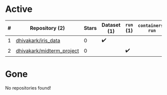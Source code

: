 # Active
| # | Repository (2) | Stars | Dataset (1) | `run` (1) | `containers-run` |
| --- | --- | --- | --- | --- | --- |
| 1 | [dhivakark/iris_data](https://github.com/dhivakark/iris_data) | 0 | :heavy_check_mark: |  |  |
| 2 | [dhivakark/midterm_project](https://github.com/dhivakark/midterm_project) | 0 |  | :heavy_check_mark: |  |

# Gone
No repositories found!
